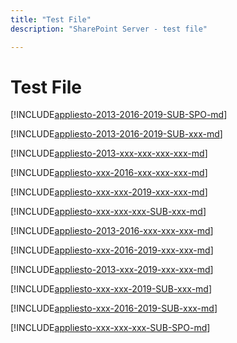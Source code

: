 ```yaml
---
title: "Test File"
description: "SharePoint Server - test file" 

---
```


# Test File

[!INCLUDE[appliesto-2013-2016-2019-SUB-SPO-md](includes/appliesto-2013-2016-2019-SUB-SPO-md.md)]

[!INCLUDE[appliesto-2013-2016-2019-SUB-xxx-md](includes/appliesto-2013-2016-2019-SUB-xxx-md.md)]

[!INCLUDE[appliesto-2013-xxx-xxx-xxx-xxx-md](includes/appliesto-2013-xxx-xxx-xxx-xxx-md.md)]

[!INCLUDE[appliesto-xxx-2016-xxx-xxx-xxx-md](includes/appliesto-xxx-2016-xxx-xxx-xxx-md.md)]

[!INCLUDE[appliesto-xxx-xxx-2019-xxx-xxx-md](includes/appliesto-xxx-xxx-2019-xxx-xxx-md.md)]

[!INCLUDE[appliesto-xxx-xxx-xxx-SUB-xxx-md](includes/appliesto-xxx-xxx-xxx-SUB-xxx-md.md)]

[!INCLUDE[appliesto-2013-2016-xxx-xxx-xxx-md](includes/appliesto-2013-2016-xxx-xxx-xxx-md.md)]

[!INCLUDE[appliesto-xxx-2016-2019-xxx-xxx-md](includes/appliesto-xxx-2016-2019-xxx-xxx-md.md)]

[!INCLUDE[appliesto-2013-xxx-2019-xxx-xxx-md](includes/appliesto-2013-xxx-2019-xxx-xxx-md.md)]

[!INCLUDE[appliesto-xxx-xxx-2019-SUB-xxx-md](includes/appliesto-xxx-xxx-2019-SUB-xxx-md.md)]

[!INCLUDE[appliesto-xxx-2016-2019-SUB-xxx-md](includes/appliesto-xxx-2016-2019-SUB-xxx-md.md)]

[!INCLUDE[appliesto-xxx-xxx-xxx-SUB-SPO-md](includes/appliesto-xxx-xxx-xxx-SUB-SPO-md.md)]


